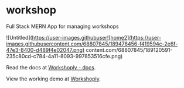 # workshop
Full Stack MERN App for managing workshops

![Untitled](https://user-images.githubuser![home2](https://user-images.githubusercontent.com/68807845/189476456-f419594c-2e6f-47e3-8400-d489f4e02047.png)
content.com/68807845/189120591-235c80cd-c784-4a11-8093-997853516cfe.png)

Read the docs at [Workshoply - docs](https://workshop-docs.vercel.app/).

View the working demo at [Workshoply](https://workshop-nj.herokuapp.com).
